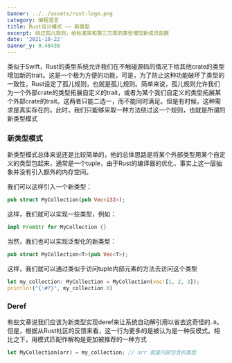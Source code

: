 ```yaml
---
banner: ../../assets/rust-logo.png
category: 编程语言
title: Rust设计模式 —— 新类型
excerpt: 绕过孤儿规则，给标准库和第三方库的类型增加新成员函数
date: '2021-10-22'
banner_y: 0.48438
---
```


类似于Swift，Rust的类型系统允许我们在不触碰源码的情况下给其他crate的类型增加新的trait。这是一个极为方便的功能，可是，为了防止这种功能破坏了类型的一致性，Rust设定了孤儿规则，也就是孤儿规则。简单来说，孤儿规则允许我们为一个外部crate的类型拓展自定义的trait，或者为某个我们自定义的类型拓展某个外部crate的trait。这两者只能二选一，而不能同时满足。但是有时候，这种需求是真实存在的。此时，我们只能够采取一种方法绕过这一个规则，也就是所谓的新类型模式

### 新类型模式

新类型模式总体来说还是比较简单的，他的总体思路是将某个外部类型用某个自定义的类型包起来，通常是一个tuple，由于Rust的编译器的优化，事实上这一层抽象并没有引入额外的内存空间。

我们可以这样引入一个新类型：

```rust
pub struct MyCollection(pub Vec<i32>);
```

这样，我们就可以实现一些类型，例如：

```rust
impl FromStr for MyCollection {}
```

当然，我们也可以实现泛型化的新类型：

```rust
pub struct MyCollection<T>(pub Vec<T>);
```

这样，我们就可以通过类似于访问tuple内部元素的方法去访问这个类型

```rust
let my_collection: MyCollection = MyCollection(vec![1, 2, 3]);
println!("{:#?}", my_collection.0)
```

### Deref

有些文章说我们应该为新类型实现deref来让系统自动解引用以省去这奇怪的`.0`。但是，根据从Rust社区的反馈来看，这一行为更多的是被认为是一种反模式。相比之下，用模式匹配作解构是更加被推荐的一种方式

```rust
let MyCollection(arr) = my_collection; // arr 就是内部包含的类型
```
